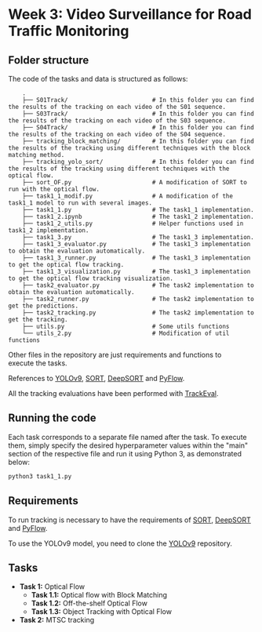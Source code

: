 # Week 3: Video Surveillance for Road Traffic Monitoring

## Folder structure 
The code of the tasks and data is structured as follows:

        .
        ├── S01Track/                        # In this folder you can find the results of the tracking on each video of the S01 sequence.
        ├── S03Track/                        # In this folder you can find the results of the tracking on each video of the S03 sequence.
        ├── S04Track/                        # In this folder you can find the results of the tracking on each video of the S04 sequence.
        ├── tracking_block_matching/         # In this folder you can find the results of the tracking using different techniques with the block matching method.
        ├── tracking_yolo_sort/              # In this folder you can find the results of the tracking using different techniques with the optical flow.
        ├── sort_OF.py                       # A modification of SORT to run with the optical flow.
        ├── task1_1_modif.py                 # A modification of the task1_1 model to run with several images.
        ├── task1_1.py                       # The task1_1 implementation.
        ├── task1_2.ipynb                    # The task1_2 implementation.
        ├── task1_2_utils.py                 # Helper functions used in task1_2 implementation.
        ├── task1_3.py                       # The task1_3 implementation.
        ├── task1_3_evaluator.py             # The task1_3 implementation to obtain the evaluation automatically.
        ├── task1_3_runner.py                # The task1_3 implementation to get the optical flow tracking.
        ├── task1_3_visualization.py         # The task1_3 implementation to get the optical flow tracking visualization.
        ├── task2_evaluator.py               # The task2 implementation to obtain the evaluation automatically.
        ├── task2_runner.py                  # The task2 implementation to get the predictions.
        ├── task2_tracking.py                # The task2 implementation to get the tracking.
        ├── utils.py                         # Some utils functions
        └── utils_2.py                       # Modification of util functions

Other files in the repository are just requirements and functions to execute the tasks.

References to [YOLOv9](https://github.com/WongKinYiu/yolov9), [SORT](https://github.com/abewley/sort), [DeepSORT](https://github.com/nwojke/deep_sort) and [PyFlow](https://github.com/pathak22/pyflow).

All the tracking evaluations have been performed with [TrackEval](https://github.com/JonathonLuiten/TrackEval).

## Running the code
Each task corresponds to a separate file named after the task. To execute them, simply specify the desired hyperparameter values within the "main" section of the respective file and run it using Python 3, as demonstrated below:

```bash
python3 task1_1.py
 ```

## Requirements
To run tracking is necessary to have the requirements of [SORT](https://github.com/abewley/sort), [DeepSORT](https://github.com/nwojke/deep_sort) and [PyFlow](https://github.com/pathak22/pyflow).

To use the YOLOv9 model, you need to clone the [YOLOv9](https://github.com/WongKinYiu/yolov9) repository.

## Tasks
- **Task 1:** Optical Flow
  - **Task 1.1:** Optical flow with Block Matching
  - **Task 1.2:** Off-the-shelf Optical Flow
  - **Task 1.3:** Object Tracking with Optical Flow
- **Task 2:** MTSC tracking
